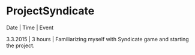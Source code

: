 # ProjectSyndicate

Date | Time | Event

3.3.2015 | 3 hours | Familiarizing myself with Syndicate game and starting the project.
